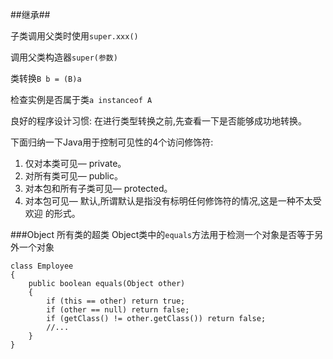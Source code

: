 ##继承##

子类调用父类时使用`super.xxx()`

调用父类构造器`super(参数)`

类转换`B b = (B)a`

检查实例是否属于类`a instanceof A`

良好的程序设计习惯: 在进行类型转换之前,先查看一下是否能够成功地转换。

下面归纳一下Java用于控制可见性的4个访问修饰符:

1. 仅对本类可见— private。
2. 对所有类可见— public。
3. 对本包和所有子类可见— protected。
4. 对本包可见— 默认,所谓默认是指没有标明任何修饰符的情况,这是一种不太受欢迎
的形式。

###Object
所有类的超类
Object类中的`equals`方法用于检测一个对象是否等于另外一个对象
```
class Employee
{
    public boolean equals(Object other)
    {
        if (this == other) return true;
        if (other == null) return false;
        if (getClass() != other.getClass()) return false;
        //...
    }
}
```